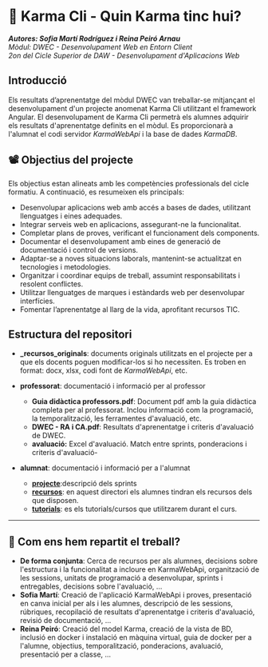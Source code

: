 # 🚀 Karma Cli - Quin Karma tinc hui?
***Autores: Sofia Martí Rodríguez i Reina Peiró Arnau***  
*Mòdul: DWEC - Desenvolupament Web en Entorn Client*  
*2on del Cicle Superior de DAW - Desenvolupament d'Aplicacions Web*  

## Introducció
Els resultats d’aprenentatge del mòdul DWEC van treballar-se mitjançant el desenvolupament d'un projecte anomenat Karma Cli utilitzant el framework Angular. El desenvolupament de Karma Cli permetrà els alumnes adquirir els resultats d'aprenentatge definits en el mòdul.
Es proporcionarà a l'alumnat el codi servidor *KarmaWebApi* i la base de dades *KarmaDB*.

## 📽️ Objectius del projecte
Els objectius estan alineats amb les competències professionals del cicle formatiu. A continuació, es resumeixen els principals:

- Desenvolupar aplicacions web amb accés a bases de dades, utilitzant llenguatges i eines adequades.
- Integrar serveis web en aplicacions, assegurant-ne la funcionalitat.
- Completar plans de proves, verificant el funcionament dels components.
- Documentar el desenvolupament amb eines de generació de documentació i control de versions.
- Adaptar-se a noves situacions laborals, mantenint-se actualitzat en tecnologies i metodologies.
- Organitzar i coordinar equips de treball, assumint responsabilitats i resolent conflictes.
- Utilitzar llenguatges de marques i estàndards web per desenvolupar interfícies.
- Fomentar l’aprenentatge al llarg de la vida, aprofitant recursos TIC.

## Estructura del repositori
- **_recursos_originals**: documents originals utilitzats en el projecte per a que els docents poguen modificar-los si ho necessiten. Es troben en format: docx, xlsx, codi font de *KarmaWebApi*, etc.   

- **professorat**: documentació i informació per al professor
  - **Guia didàctica professors.pdf**: Document pdf amb la guia didàctica completa per al professorat. Inclou informació com la programació, la temporalització, les ferramentes d'avaluació, etc.
  - **DWEC - RA i CA.pdf**: Resultats d'aprenentatge i criteris d'avaluació de DWEC.
  - **avaluació:**  Excel d'avaluació. Match entre sprints, ponderacions i criteris d'avaluació-
  
- **alumnat**: documentació i informació per a l'alumnat
   - **<a href="https://github.com/somarrod/_Karma/tree/main/alumnat/projecte" target="_blank">projecte</a>**:descripció dels sprints
	- **<a href="https://github.com/somarrod/_Karma/tree/main/alumnat/recursos" target="_blank">recursos</a>**: en aquest directori els alumnes tindran els recursos dels que disposen.
	-  **<a href="https://github.com/somarrod/_Karma/tree/main/alumnat/tutorials" target="_blank">tutorials</a>**: es els tutorials/cursos que utilitzarem durant el curs. 

------------------------------------------------------------------------------------------------------------  

## 🧩 Com ens hem repartit el treball?  

- **De forma conjunta**: Cerca de recursos per als alumnes, decisions sobre l'estructura i la funcionalitat a incloure en KarmaWebApi, organització de les sessions, unitats de programació a desenvolupar, sprints i entregables, decisions sobre l'avaluació, ...
- **Sofia Martí**: Creació de l'aplicació KarmaWebApi i proves, presentació en canva inicial per als i les alumnes, descripció de les sessions, rúbriques, recopilació de resultats d'aprenentatge i criteris d'avaluació, revisió de documentació, ...
- **Reina Peiró**: Creació del model Karma, creació de la vista de BD, inclusió en docker i instalació en màquina virtual, guia de docker per a l'alumne,  objectius, temporalització, ponderacions, avaluació, presentació per a classe, ...


